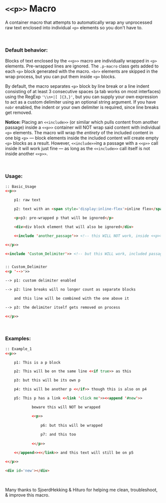 # `<<p>>` Macro

A container macro that attempts to automatically wrap any unprocessed raw text enclosed into individual `<p>` elements so you don't have to.

&nbsp;

### Default behavior:
Blocks of text enclosed by the `<<p>>` macro are individually wrapped in `<p>` elements. Pre-wrapped lines are ignored. The `.p-macro` class gets added to each `<p>` block generated with the macro. `<br>` elements are skipped in the wrap process, but you can put them inside `<p>` blocks.

By default, the macro separates `<p>` block by line break or a line indent consisting of at least 3 consecutive spaces (a tab works on most interfaces) using the RegExp `'\\n+|[ ]{3,}'`, but you can supply your own expression to act as a custom delimiter using an optional string argument. If you have `nobr` enabled, the indent or your own delimiter is required, since line breaks get removed.

**Notice:** Placing an `<<include>>` (or similar which pulls content from another passage) inside a `<<p>>` container will NOT wrap said content with individual `<p>` elements. The macro will wrap the *entirety* of the included content in one big `<p>` — block elements inside the included content will create empty `<p>` blocks as a result. However, `<<include>>`ing a passage with a `<<p>>` call inside it will work just fine — as long as the `<<include>>` call itself is not inside another `<<p>>`.

&nbsp;    

### Usage:
```html
:: Basic_Usage
<<p>>

    p1: raw text

    p2: text with an <span style='display:inline-flex'>inline flex</span>

    <p>p3: pre-wrapped p that will be ignored</p>

    <div>div block element that will also be ignored</div>

    <<include 'another_passage'>> <!-- this WILL NOT work, inside <<p>> container -->

<</p>>

<<include 'Custom_Delimiter'>> <!-- but this WILL work, included passage has a <<p>> call -->


:: Custom_Delimiter
<<p '-->'>>

--> p1: custom delimiter enabled

--> p2: line breaks will no longer count as separate blocks

    and this line will be combined with the one above it

--> p3: the delimiter itself gets removed on process

<</p>>
```

&nbsp;

### Examples:
```html
:: Example_1
<<p>>

    p1: This is a p block

    p2: This will be on the same line <<if true>> as this

    p3: but this will be its own p

    p4: this will be another p <</if>> though this is also on p4

    p5: This p has a link <<link 'click me'>><<append '#new'>>

            beware this will NOT be wrapped

            <<p>> 
                
                p6: but this will be wrapped
                
                p7: and this too
                
            <</p>>

    <</append>><</link>> and this text will still be on p5

<</p>>

<div id='new'></div>

```

&nbsp;

Many thanks to SjoerdHekking & Hituro for helping me clean, troubleshoot, & improve this macro.
